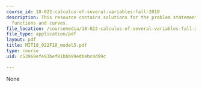 ```yaml
---
course_id: 18-022-calculus-of-several-variables-fall-2010
description: This resource contains solutions for the problem statements related to
  functions and curves.
file_location: /coursemedia/18-022-calculus-of-several-variables-fall-2010/c53969efe93bef81bbb99edbebc4d99c_MIT18_022F10_model5.pdf
file_type: application/pdf
layout: pdf
title: MIT18_022F10_model5.pdf
type: course
uid: c53969efe93bef81bbb99edbebc4d99c

---
```

None